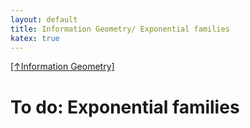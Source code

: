 ```yaml
---
layout: default
title: Information Geometry/ Exponential families
katex: true
---
```


[[↑Information Geometry]](/information-geometry)

# To do: Exponential families
